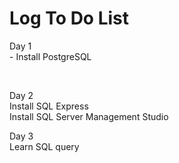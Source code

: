 # Log To Do List
<p>Day 1
<br> - Install PostgreSQL </br>
</p>
<br>

<p>Day 2
<br> Install SQL Express
<br> Install SQL Server Management Studio
</p>

<p>Day 3
<br> Learn SQL query
</p>
